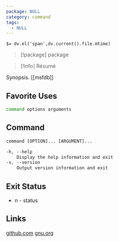```yaml
---
package: NULL
category: command
tags:
  - NULL
---
```


`$= dv.el('span',dv.current().file.mtime)`
> [!package] package

> [!info] Résumé

Synopsis. [[msfdb]]

## Favorite Uses
```sh
command options arguments
```

## Command
```txt
command [OPTION]... [ARGUMENT]...

-h, --help
	Display the help information and exit 
-v, --version
	Output version information and exit
```

## Exit Status
- n - status

## Links
[github.com](github)
[](site)
[](man)
[gnu.org](GNU)

